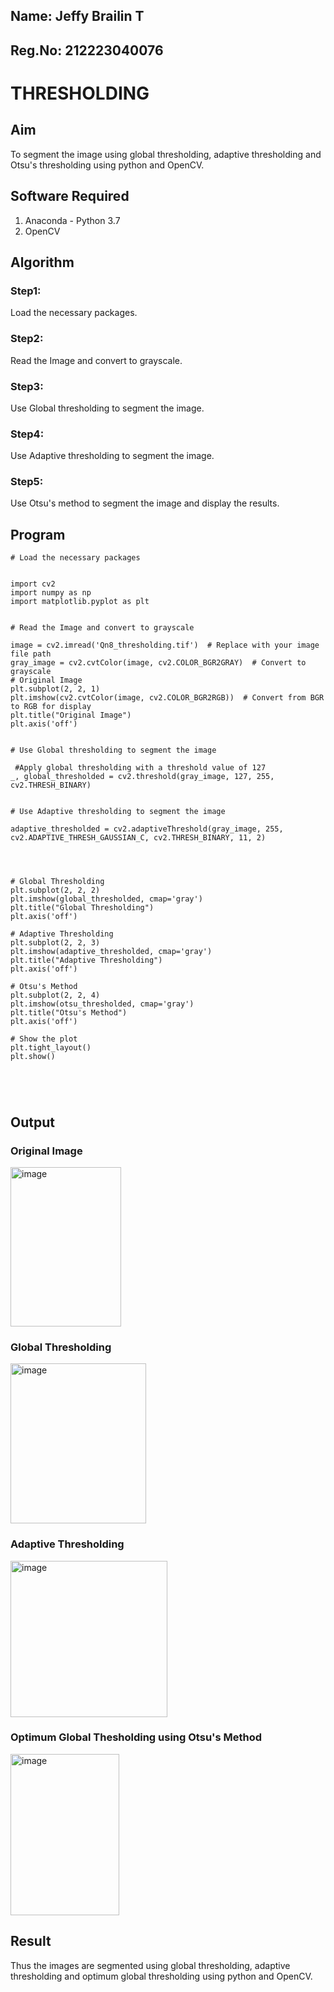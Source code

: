 ## Name: Jeffy Brailin T
## Reg.No: 212223040076

# THRESHOLDING
## Aim
To segment the image using global thresholding, adaptive thresholding and Otsu's thresholding using python and OpenCV.

## Software Required
1. Anaconda - Python 3.7
2. OpenCV

## Algorithm

### Step1:
Load the necessary packages.

### Step2:
Read the Image and convert to grayscale.

### Step3:
Use Global thresholding to segment the image.

### Step4:
Use Adaptive thresholding to segment the image.

### Step5:
Use Otsu's method to segment the image and display the results.

## Program

```
# Load the necessary packages


import cv2
import numpy as np
import matplotlib.pyplot as plt


# Read the Image and convert to grayscale

image = cv2.imread('Qn8_thresholding.tif')  # Replace with your image file path
gray_image = cv2.cvtColor(image, cv2.COLOR_BGR2GRAY)  # Convert to grayscale
# Original Image
plt.subplot(2, 2, 1)
plt.imshow(cv2.cvtColor(image, cv2.COLOR_BGR2RGB))  # Convert from BGR to RGB for display
plt.title("Original Image")
plt.axis('off')


# Use Global thresholding to segment the image

 #Apply global thresholding with a threshold value of 127
_, global_thresholded = cv2.threshold(gray_image, 127, 255, cv2.THRESH_BINARY)


# Use Adaptive thresholding to segment the image

adaptive_thresholded = cv2.adaptiveThreshold(gray_image, 255, cv2.ADAPTIVE_THRESH_GAUSSIAN_C, cv2.THRESH_BINARY, 11, 2)




# Global Thresholding
plt.subplot(2, 2, 2)
plt.imshow(global_thresholded, cmap='gray')
plt.title("Global Thresholding")
plt.axis('off')

# Adaptive Thresholding
plt.subplot(2, 2, 3)
plt.imshow(adaptive_thresholded, cmap='gray')
plt.title("Adaptive Thresholding")
plt.axis('off')

# Otsu's Method
plt.subplot(2, 2, 4)
plt.imshow(otsu_thresholded, cmap='gray')
plt.title("Otsu's Method")
plt.axis('off')

# Show the plot
plt.tight_layout()
plt.show()





```
## Output

### Original Image

<img width="177" height="255" alt="image" src="https://github.com/user-attachments/assets/125f43bc-43d8-4d55-a607-94017aa3b30a" />


### Global Thresholding

<img width="217" height="256" alt="image" src="https://github.com/user-attachments/assets/184fac32-43d3-48f0-8b6f-ac846132c929" />


### Adaptive Thresholding

<img width="251" height="250" alt="image" src="https://github.com/user-attachments/assets/9417ca97-d063-46d0-a19c-33d98b769e00" />



### Optimum Global Thesholding using Otsu's Method

<img width="174" height="258" alt="image" src="https://github.com/user-attachments/assets/8455c127-ee2e-47e1-af50-39d7d9620b7c" />



## Result
Thus the images are segmented using global thresholding, adaptive thresholding and optimum global thresholding using python and OpenCV.
